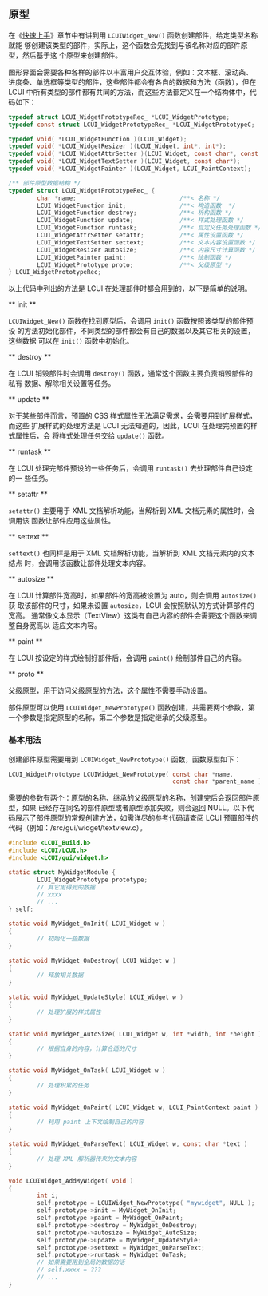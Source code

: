 ## 原型

在《[快速上手](getting_started/README.md)》章节中有讲到用 `LCUIWidget_New()` 函数创建部件，给定类型名称就能
够创建该类型的部件，实际上，这个函数会先找到与该名称对应的部件原型，然后基于这
个原型来创建部件。

图形界面会需要各种各样的部件以丰富用户交互体验，例如：文本框、滚动条、
进度条、单选框等类型的部件，这些部件都会有各自的数据和方法（函数），但在
LCUI 中所有类型的部件都有共同的方法，而这些方法都定义在一个结构体中，代码如下：

``` c
typedef struct LCUI_WidgetPrototypeRec_ *LCUI_WidgetPrototype;
typedef const struct LCUI_WidgetPrototypeRec_ *LCUI_WidgetPrototypeC;

typedef void( *LCUI_WidgetFunction )(LCUI_Widget);
typedef void( *LCUI_WidgetResizer )(LCUI_Widget, int*, int*);
typedef void( *LCUI_WidgetAttrSetter )(LCUI_Widget, const char*, const char*);
typedef void( *LCUI_WidgetTextSetter )(LCUI_Widget, const char*);
typedef void( *LCUI_WidgetPainter )(LCUI_Widget, LCUI_PaintContext);

/** 部件原型数据结构 */
typedef struct LCUI_WidgetPrototypeRec_ {
        char *name;                             /**< 名称 */
        LCUI_WidgetFunction init;               /**< 构造函数  */
        LCUI_WidgetFunction destroy;            /**< 析构函数 */
        LCUI_WidgetFunction update;             /**< 样式处理函数 */
        LCUI_WidgetFunction runtask;            /**< 自定义任务处理函数 */
        LCUI_WidgetAttrSetter setattr;          /**< 属性设置函数 */
        LCUI_WidgetTextSetter settext;          /**< 文本内容设置函数 */
        LCUI_WidgetResizer autosize;            /**< 内容尺寸计算函数 */
        LCUI_WidgetPainter paint;               /**< 绘制函数 */
        LCUI_WidgetPrototype proto;             /**< 父级原型 */
} LCUI_WidgetPrototypeRec;
```

以上代码中列出的方法是 LCUI 在处理部件时都会用到的，以下是简单的说明。

** init **

`LCUIWidget_New()` 函数在找到原型后，会调用 `init()` 函数按照该类型的部件预设
的方法初始化部件，不同类型的部件都会有自己的数据以及其它相关的设置，这些数据
可以在 `init()` 函数中初始化。

** destroy **

在 LCUI 销毁部件时会调用 `destroy()` 函数，通常这个函数主要负责销毁部件的私有
数据、解除相关设置等任务。

** update **

对于某些部件而言，预置的 CSS 样式属性无法满足需求，会需要用到扩展样式，而这些
扩展样式的处理方法是 LCUI 无法知道的，因此，LCUI 在处理完预置的样式属性后，会
将样式处理任务交给 `update()` 函数。

** runtask **

在 LCUI 处理完部件预设的一些任务后，会调用 `runtask()` 去处理部件自己设定的一
些任务。

** setattr **

`setattr()` 主要用于 XML 文档解析功能，当解析到 XML 文档元素的属性时，会调用该
函数让部件应用这些属性。

** settext **

`settext()` 也同样是用于 XML 文档解析功能，当解析到 XML 文档元素内的文本结点
时，会调用该函数让部件处理文本内容。

** autosize **

在 LCUI 计算部件宽高时，如果部件的宽高被设置为 auto，则会调用 `autosize()` 获
取该部件的尺寸，如果未设置 `autosize`，LCUI 会按照默认的方式计算部件的宽高。
通常像文本显示（TextView）这类有自己内容的部件会需要这个函数来调整自身宽高以
适应文本内容。

** paint **

在 LCUI 按设定的样式绘制好部件后，会调用 `paint()` 绘制部件自己的内容。

** proto **

父级原型，用于访问父级原型的方法，这个属性不需要手动设置。

部件原型可以使用 `LCUIWidget_NewPrototype()` 函数创建，共需要两个参数，第一个参数是指定原型的名称，第二个参数是指定继承的父级原型。

### 基本用法

创建部件原型需要用到 `LCUIWidget_NewPrototype()` 函数，函数原型如下：

``` c
LCUI_WidgetPrototype LCUIWidget_NewPrototype( const char *name,
                                              const char *parent_name );
```

需要的参数有两个：原型的名称、继承的父级原型的名称，创建完后会返回部件原型，如果
已经存在同名的部件原型或者原型添加失败，则会返回 NULL。以下代码展示了部件原型的常规创建方法，如需详尽的参考代码请查阅 LCUI 预置部件的代码（例如：/src/gui/widget/textview.c）。

``` c
#include <LCUI_Build.h>
#include <LCUI/LCUI.h>
#include <LCUI/gui/widget.h>

static struct MyWidgetModule {
        LCUI_WidgetPrototype prototype;
        // 其它用得到的数据
        // xxxx
        // ...
} self;

static void MyWidget_OnInit( LCUI_Widget w )
{
        // 初始化一些数据
}

static void MyWidget_OnDestroy( LCUI_Widget w )
{
        // 释放相关数据
}

static void MyWidget_UpdateStyle( LCUI_Widget w )
{
        // 处理扩展的样式属性
}

static void MyWidget_AutoSize( LCUI_Widget w, int *width, int *height )
{
        // 根据自身的内容，计算合适的尺寸
}

static void MyWidget_OnTask( LCUI_Widget w )
{
        // 处理积累的任务
}

static void MyWidget_OnPaint( LCUI_Widget w, LCUI_PaintContext paint )
{
        // 利用 paint 上下文绘制自己的内容
}

static void MyWidget_OnParseText( LCUI_Widget w, const char *text )
{
        // 处理 XML 解析器传来的文本内容
}

void LCUIWidget_AddMyWidget( void )
{
        int i;
        self.prototype = LCUIWidget_NewPrototype( "mywidget", NULL );
        self.prototype->init = MyWidget_OnInit;
        self.prototype->paint = MyWidget_OnPaint;
        self.prototype->destroy = MyWidget_OnDestroy;
        self.prototype->autosize = MyWidget_AutoSize;
        self.prototype->update = MyWidget_UpdateStyle;
        self.prototype->settext = MyWidget_OnParseText;
        self.prototype->runtask = MyWidget_OnTask;
        // 如果需要用到全局的数据的话
        // self.xxxx = ???
        // ...
}
```
